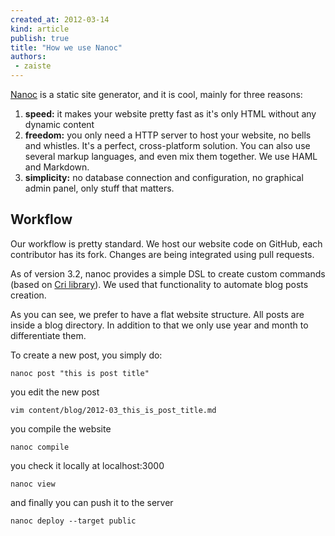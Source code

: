 ```yaml
---
created_at: 2012-03-14
kind: article
publish: true
title: "How we use Nanoc"
authors:
 - zaiste
---
```


[Nanoc](http://nanoc.stoneship.org/) is a static site generator, and it is cool, mainly for three reasons:

1. **speed:** it makes your website pretty fast as it's only HTML without any dynamic content
1. **freedom:** you only need a HTTP server to host your website, no bells and whistles. It's a perfect, cross-platform solution. You can also use several markup languages, and even mix them together. We use HAML and Markdown.
1. **simplicity:** no database connection and configuration, no graphical admin panel, only stuff that matters.

## Workflow

Our workflow is pretty standard. We host our website code on GitHub, each contributor has its fork. Changes are being integrated using pull requests.

As of version 3.2, nanoc provides a simple DSL to create custom commands (based on [Cri library](http://rubydoc.info/gems/cri/2.0.0/file/README.md)). We used that functionality to automate blog posts creation.

<script src="https://gist.github.com/2032721.js?file=post.rb"></script>

As you can see, we prefer to have a flat website structure. All posts are inside a blog directory. In addition to that we only use year and month to differentiate them.

To create a new post, you simply do:

    nanoc post "this is post title"

you edit the new post

    vim content/blog/2012-03_this_is_post_title.md

you compile the website

    nanoc compile

you check it locally at localhost:3000

    nanoc view

and finally you can push it to the server

    nanoc deploy --target public
